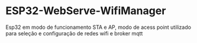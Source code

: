 # ESP32-WebServe-WifiManager
Esp32 em modo de funcionamento STA e AP, modo de acess point utilizado para seleção e configuração de redes wifi e broker mqtt
